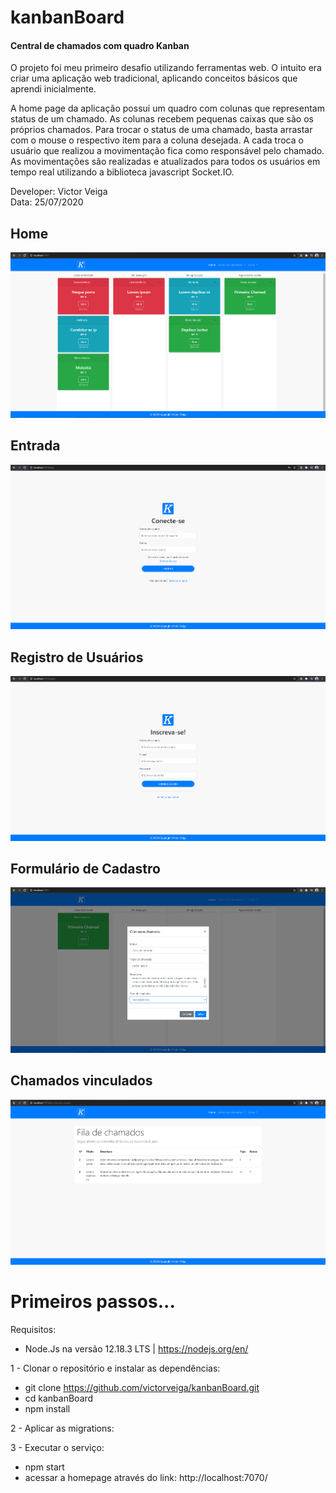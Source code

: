 # kanbanBoard
#### Central de chamados com quadro Kanban  
O projeto foi meu primeiro desafio utilizando ferramentas web. O intuito era criar uma aplicação web tradicional, aplicando conceitos básicos que aprendi inicialmente. 

A home page da aplicação possui um quadro com colunas que representam status de um chamado. As colunas recebem pequenas caixas que são os próprios chamados. Para trocar o status de uma chamado, basta arrastar com o mouse o respectivo item para a coluna desejada. A cada troca o usuário que realizou a movimentação fica como responsável pelo chamado. As movimentações são realizadas e atualizados para todos os usuários em tempo real utilizando a biblioteca javascript Socket.IO.  

Developer: Victor Veiga  
Data: 25/07/2020  

## Home

![Imagem da home page](https://github.com/victorveiga/kanbanBoard/blob/master/tutorial/home_2.png)

## Entrada

![Imagem da tela de autenticação](https://github.com/victorveiga/kanbanBoard/blob/master/tutorial/login.png)

## Registro de Usuários

![Imagem do cadastro de usuários](https://github.com/victorveiga/kanbanBoard/blob/master/tutorial/sigin.png)

## Formulário de Cadastro

![Imagem do cadastro de usuários](https://github.com/victorveiga/kanbanBoard/blob/master/tutorial/new_issue.png)

## Chamados vinculados

![Imagem do cadastro de usuários](https://github.com/victorveiga/kanbanBoard/blob/master/tutorial/user_issues.png)

# Primeiros passos...

Requisitos: 
  * Node.Js na versão 12.18.3 LTS | https://nodejs.org/en/
  
1 - Clonar o repositório e instalar as dependências:
  * git clone https://github.com/victorveiga/kanbanBoard.git
  * cd kanbanBoard
  * npm install
  
2 - Aplicar as migrations:
  
3 - Executar o serviço:
  * npm start
  * acessar a homepage através do link: http://localhost:7070/
